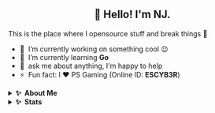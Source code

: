 <h2 align="center">👋 Hello! I'm NJ.</h2>

This is the place where I opensource stuff and break things :rofl:

- 🔭 &nbsp;I’m currently working on something cool :wink:
- 🌱 &nbsp;I’m currently learning **Go**
- 💬 &nbsp;ask me about anything, I'm happy to help
- ⚡ &nbsp;Fun fact: I ❤️ PS Gaming (Online ID: **ESCYB3R**)

<details>
  <summary><b>✨&nbsp;&nbsp;About&nbsp;Me</b></summary>
  <br/>
  
  I am a Full Stack Developer with 2+ years of experience in developing web applications.</p>
</details>

<details>
  <summary><b>✨&nbsp;&nbsp;Stats</b></summary>
  <br/>
  
  <!--START_SECTION:waka-->
  <!--END_SECTION:waka-->
</details>
